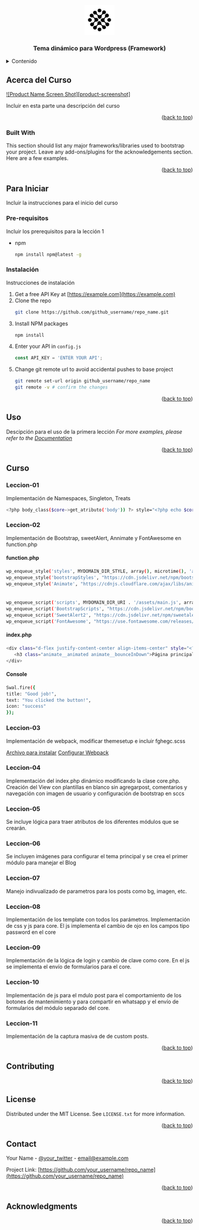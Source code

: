 <!-- Improved compatibility of back to top link: See: https://github.com/othneildrew/Best-README-Template/pull/73 -->

<a id="readme-top"></a>

<!--
*** Thanks for checking out the Best-README-Template. If you have a suggestion
*** that would make this better, please fork the repo and create a pull request
*** or simply open an issue with the tag "enhancement".
*** Don't forget to give the project a star!
*** Thanks again! Now go create something AMAZING! :D
-->

<!-- PROJECT SHIELDS -->
<!--
*** I'm using markdown "reference style" links for readability.
*** Reference links are enclosed in brackets [ ] instead of parentheses ( ).
*** See the bottom of this document for the declaration of the reference variables
*** for contributors-url, forks-url, etc. This is an optional, concise syntax you may use.
*** https://www.markdownguide.org/basic-syntax/#reference-style-links
-->

<!-- PROJECT LOGO -->
<br />
<div align="center">
  <a href="https://github.com/edgoca1962/curso">
    <img src="wp-content/themes/leccion08/assets/img/fghnegrofblanco.png" alt="Logo" width="80" height="80">
  </a>

  <h3 align="center">Tema dinámico para Wordpress (Framework)</h3>

  </div>

<!-- TABLE OF CONTENTS -->
<details>
  <summary>Contenido</summary>
  <ol>
    <li>
      <a href="#about-the-project">Acerca del Curso</a>
      <ul>
        <li><a href="#built-with">Construido con</a></li>
      </ul>
    </li>
    <li>
      <a href="#getting-started">Para iniciar</a>
      <ul>
        <li><a href="#prerequisites">Prerequisites</a></li>
        <li><a href="#installation">Instalación</a></li>
      </ul>
    </li>
    <li><a href="#usage">Uso</a></li>
    <li><a href="#roadmap">Lecciones del Curso</a></li>
      <ul>
        <li><a href="#leccion-01">Lección 01</a></li>
        <li><a href="#leccion-02">Lección 02</a></li>
        <li><a href="#leccion-03">Lección 03</a></li>
        <li><a href="#leccion-04">Lección 04</a></li>
        <li><a href="#leccion-05">Lección 05</a></li>
        <li><a href="#leccion-06">Lección 06</a></li>
        <li><a href="#leccion-07">Lección 07</a></li>
        <li><a href="#leccion-08">Lección 08</a></li>
        <li><a href="#leccion-09">Lección 09</a></li>
        <li><a href="#leccion-10">Lección 10</a></li>
      </ul>
    <li><a href="#contributing">Contributing</a></li>
    <li><a href="#license">License</a></li>
    <li><a href="#contact">Contact</a></li>
    <li><a href="#acknowledgments">Acknowledgments</a></li>
  </ol>
</details>

<!-- ABOUT THE PROJECT -->

## Acerca del Curso

[![Product Name Screen Shot][product-screenshot]](https://example.com)

Incluir en esta parte una descripción del curso

<p align="right">(<a href="#readme-top">back to top</a>)</p>

### Built With

This section should list any major frameworks/libraries used to bootstrap your project. Leave any add-ons/plugins for the acknowledgements section. Here are a few examples.

<p align="right">(<a href="#readme-top">back to top</a>)</p>

<!-- GETTING STARTED -->

## Para Iniciar

Incluir la instrucciones para el inicio del curso

### Pre-requisitos

Incluir los prerequisitos para la lección 1

- npm
  ```sh
  npm install npm@latest -g
  ```

### Instalación

Instrucciones de instalación

1. Get a free API Key at [https://example.com](https://example.com)
2. Clone the repo
   ```sh
   git clone https://github.com/github_username/repo_name.git
   ```
3. Install NPM packages
   ```sh
   npm install
   ```
4. Enter your API in `config.js`
   ```js
   const API_KEY = 'ENTER YOUR API';
   ```
5. Change git remote url to avoid accidental pushes to base project
   ```sh
   git remote set-url origin github_username/repo_name
   git remote -v # confirm the changes
   ```

<p align="right">(<a href="#readme-top">back to top</a>)</p>

<!-- USAGE EXAMPLES -->

## Uso

Descipción para el uso de la primera lección
_For more examples, please refer to the [Documentation](https://example.com)_

<p align="right">(<a href="#readme-top">back to top</a>)</p>

<!-- ROADMAP -->

## Curso

### Leccion-01

Implementación de Namespaces, Singleton, Treats

```sh
<?php body_class($core->get_atributo('body')) ?> style="<?php echo $core->get_atributo('height') ?>"
```

### Leccion-02

Implementación de Bootstrap, sweetAlert, Annimate y FontAwesome en function.php

#### function.php

```sh
wp_enqueue_style('styles', MYDOMAIN_DIR_STYLE, array(), microtime(), 'all');
wp_enqueue_style('bootstrapStyles', "https://cdn.jsdelivr.net/npm/bootstrap@5.3.3/dist/css/bootstrap.min.css", array(), '5.3.3', 'all');
wp_enqueue_style('Animate', "https://cdnjs.cloudflare.com/ajax/libs/animate.css/4.1.1/animate.min.css", array(), '', 'all');


wp_enqueue_script('scripts', MYDOMAIN_DIR_URI . '/assets/main.js', array('jquery'), null, true);
wp_enqueue_script('BootstrapScripts', "https://cdn.jsdelivr.net/npm/bootstrap@5.3.3/dist/js/bootstrap.bundle.min.js", array('jquery'), '5.3.3', true);
wp_enqueue_script('SweetAlert2', "https://cdn.jsdelivr.net/npm/sweetalert2@11", array(), '2.11', true);
wp_enqueue_script('FontAwesome', "https://use.fontawesome.com/releases/v5.15.4/js/all.js", array(), '5.15.4', true);
```

#### index.php

```sh
<div class="d-flex justify-content-center align-items-center" style="<?php echo $core->get_atributo('height') ?>">
   <h3 class="animate__animated animate__bounceInDown">Página principal</h3>
</div>
```

#### Console

```sh
Swal.fire({
title: "Good job!",
text: "You clicked the button!",
icon: "success"
});
```

### Leccion-03

Implementación de webpack, modificar themesetup e incluir fghegc.scss

<a href="wp-content/webpack/package.json">Archivo para instalar</a>
<a href="wp-content/webpack/webpack.config.cjs">Configurar Webpack</a>

### Leccion-04

Implementación del index.php dinámico modificando la clase core.php. Creación del View con plantillas en blanco sin agregarpost, comentarios y navegación con imagen de usuario y configuración de bootstrap en sccs

### Leccion-05

Se incluye lógica para traer atributos de los diferentes módulos que se crearán.

### Leccion-06

Se incluyen imágenes para configurar el tema principal y se crea el primer módulo para manejar el Blog

### Leccion-07

Manejo indivualizado de parametros para los posts como bg, imagen, etc.

### Leccion-08

Implementación de los template con todos los parámetros. Implementación de css y js para core. El js implementa el cambio de ojo en los campos tipo password en el core

### Leccion-09

Implementación de la lógica de login y cambio de clave como core. En el js se implementa el envío de formularios para el core.

### Leccion-10

Implementación de js para el mdulo post para el comportamiento de los botones de mantenimiento y para compartir en whatsapp y el envío de formularios del módulo separado del core.

### Leccion-11

Implementación de la captura masiva de de custom posts.

<p align="right">(<a href="#readme-top">back to top</a>)</p>

<!-- CONTRIBUTING -->

## Contributing

<p align="right">(<a href="#readme-top">back to top</a>)</p>

<!-- LICENSE -->

## License

Distributed under the MIT License. See `LICENSE.txt` for more information.

<p align="right">(<a href="#readme-top">back to top</a>)</p>

<!-- CONTACT -->

## Contact

Your Name - [@your_twitter](https://twitter.com/your_username) - email@example.com

Project Link: [https://github.com/your_username/repo_name](https://github.com/your_username/repo_name)

<p align="right">(<a href="#readme-top">back to top</a>)</p>

<!-- ACKNOWLEDGMENTS -->

## Acknowledgments

<p align="right">(<a href="#readme-top">back to top</a>)</p>
